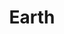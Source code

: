 ---
layout: product
title: "Earth"
price: "400" 
desc: "Akrilna boja za drybrush"
img_path: "/assets/img/AMIG0619.webp"
brand: "AMMO"
available: false
special_offer: false
new: false
soon: false
cat: "020000"
subcat: "020100"
subsubcat: "020106"
sifra: "AMIG0619"
popular: false
spec: false
---